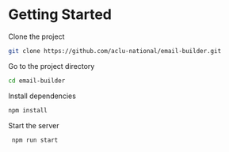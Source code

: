 # Getting Started

Clone the project

```bash
git clone https://github.com/aclu-national/email-builder.git
```

Go to the project directory

```bash
cd email-builder
```

Install dependencies

```bash
npm install
```

Start the server

```bash
 npm run start
```